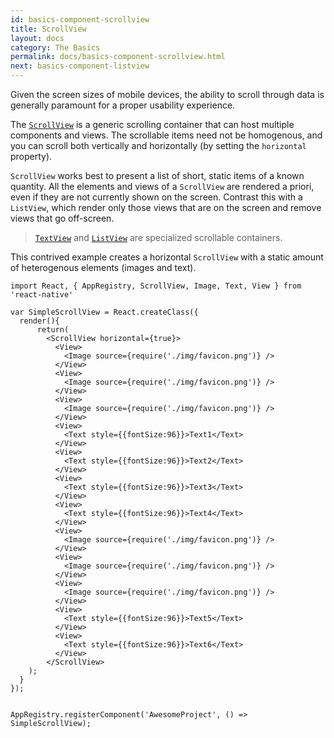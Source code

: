 ```yaml
---
id: basics-component-scrollview
title: ScrollView
layout: docs
category: The Basics
permalink: docs/basics-component-scrollview.html
next: basics-component-listview
---
```


Given the screen sizes of mobile devices, the ability to scroll through data is generally paramount for a proper usability experience.

The [`ScrollView`](/react-native/docs/scrollview.html) is a generic scrolling container that can host multiple components and views. The scrollable items need not be homogenous, and you can scroll both vertically and horizontally (by setting the `horizontal` property).

`ScrollView` works best to present a list of short, static items of a known quantity. All the elements and views of a `ScrollView` are rendered a priori, even if they are not currently shown on the screen. Contrast this with a `ListView`, which render only those views that are on the screen and remove views that go off-screen.

> [`TextView`](/react-native/docs/basics-component-textview.html) and [`ListView`](/react-native/docs/basics-component-listview.html) are specialized scrollable containers.

This contrived example creates a horizontal `ScrollView` with a static amount of heterogenous elements (images and text).

```ReactNativeWebPlayer
import React, { AppRegistry, ScrollView, Image, Text, View } from 'react-native'

var SimpleScrollView = React.createClass({
  render(){
      return(
        <ScrollView horizontal={true}>
          <View>
            <Image source={require('./img/favicon.png')} />
          </View>
          <View>
            <Image source={require('./img/favicon.png')} />
          </View>
          <View>
            <Image source={require('./img/favicon.png')} />
          </View>
          <View>
            <Text style={{fontSize:96}}>Text1</Text>
          </View>
          <View>
            <Text style={{fontSize:96}}>Text2</Text>
          </View>
          <View>
            <Text style={{fontSize:96}}>Text3</Text>
          </View>
          <View>
            <Text style={{fontSize:96}}>Text4</Text>
          </View>
          <View>
            <Image source={require('./img/favicon.png')} />
          </View>
          <View>
            <Image source={require('./img/favicon.png')} />
          </View>
          <View>
            <Image source={require('./img/favicon.png')} />
          </View>
          <View>
            <Text style={{fontSize:96}}>Text5</Text>
          </View>
          <View>
            <Text style={{fontSize:96}}>Text6</Text>
          </View>
        </ScrollView>
    );
  }
});


AppRegistry.registerComponent('AwesomeProject', () => SimpleScrollView);
```
